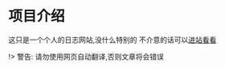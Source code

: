 # 项目介绍
这只是一个个人的日志网站,没什么特别的
不介意的话可以[进站看看](https://zhoutaiyu2008.github.io/)

!> 警告: 请勿使用网页自动翻译,否则文章将会错误